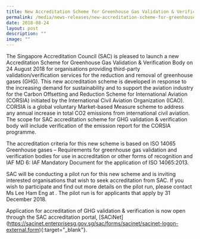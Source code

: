```yaml
---
title: New Accreditation Scheme for Greenhouse Gas Validation & Verification Body
permalink: /media/news-releases/new-accreditation-scheme-for-greenhouse-gas-validation-verification-body/
date: 2018-08-24
layout: post
description: ""
image: ""
---
```

The Singapore Accreditation Council (SAC) is pleased to launch a new Accreditation Scheme for Greenhouse Gas Validation &amp; Verification Body on 24 August 2018 for organisations providing third-party validation/verification services for the reduction and removal of greenhouse gases (GHG). This new accreditation scheme is developed in response to the increasing demand for sustainability and to support the aviation industry for the Carbon Offsetting and Reduction Scheme for International Aviation (CORSIA) initiated by the International Civil Aviation Organization (ICAO). CORSIA is a global voluntary Market-based Measure scheme to address any annual increase in total CO2 emissions from international civil aviation. The scope for SAC accreditation scheme for GHG validation &amp; verification body will include verification of the emission report for the CORSIA programme. 

The accreditation criteria for this new scheme is based on ISO 14065 Greenhouse gases – Requirements for greenhouse gas validation and verification bodies for use in accreditation or other forms of recognition and IAF MD 6: IAF Mandatory Document for the application of ISO 14065:2013.

SAC will be conducting a pilot run for this new scheme and is inviting interested organisations that wish to seek accreditation from SAC. If you wish to participate and find out more details on the pilot run, please contact Ms Lee Ham Eng at . The pilot run is for applicants that apply by 31 December 2018. 
 
Application for accreditation of GHG validation &amp; verification is now open through the SAC accreditation portal, \[SACiNet\](https://sacinet.enterprisesg.gov.sg/sac/forms/sacinet/sacinet-logon-external.form){:target="\_blank"}.